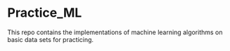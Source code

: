 # Practice_ML

This repo contains the implementations of machine learning algorithms on basic data sets for practicing.
